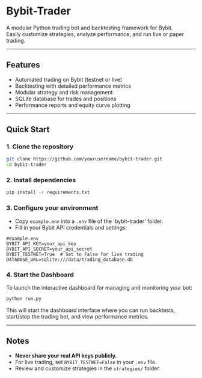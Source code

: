 # Bybit-Trader

A modular Python trading bot and backtesting framework for Bybit.  
Easily customize strategies, analyze performance, and run live or paper trading.

---

## Features

- Automated trading on Bybit (testnet or live)
- Backtesting with detailed performance metrics
- Modular strategy and risk management
- SQLite database for trades and positions
- Performance reports and equity curve plotting

---

## Quick Start

### 1. Clone the repository

```sh
git clone https://github.com/yourusername/bybit-trader.git
cd bybit-trader
```

### 2. Install dependencies

```sh
pip install -r requirements.txt
```

### 3. Configure your environment

- Copy `example.env` into a `.env` file of the 'bybit-trader' folder.
- Fill in your Bybit API credentials and settings:

```
#example.env
BYBIT_API_KEY=your_api_key
BYBIT_API_SECRET=your_api_secret
BYBIT_TESTNET=True  # Set to False for live trading
DATABASE_URL=sqlite:///data/trading_database.db
```

### 4. Start the Dashboard

To launch the interactive dashboard for managing and monitoring your bot:

```sh
python run.py
```

This will start the dashboard interface where you can run backtests, start/stop the trading bot, and view performance metrics.

---

## Notes

- **Never share your real API keys publicly.**
- For live trading, set `BYBIT_TESTNET=False` in your `.env` file.
- Review and customize strategies in the `strategies/` folder.

